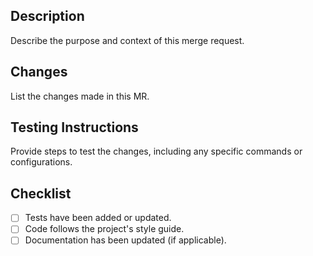 ## Description
Describe the purpose and context of this merge request.

## Changes
List the changes made in this MR.

## Testing Instructions
Provide steps to test the changes, including any specific commands or configurations.

## Checklist
- [ ] Tests have been added or updated.
- [ ] Code follows the project's style guide.
- [ ] Documentation has been updated (if applicable).
